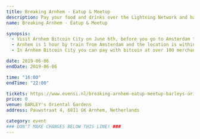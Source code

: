 ```yaml
---
title: Breaking Arnhem - Eatup & Meetup
description: Pay your food and drinks over the Lightning Network and have a chat with other Bitcoin enthusiasts. This meetup is free!
name: Breaking Arnhem - Eatup & Meetup

synopsis:
  - Visit Arnhem Bitcoin City on June 6th, before you go to Amsterdam to the Breaking Bitcoin conference (which is 8-9 June). Pay your food and drinks over the Lightning Network and have a chat with other Bitcoin enthusiasts. This meetup is free!
  - Arnhem is 1 hour by train from Amsterdam and the location is within 10 minutes walk from the train station.
  - In Arnhem Bitcoin City you can pay with bitcoin at over 100 merchants, see our website for more information www.arnhembitcoinstad.nl

date: 2019-06-06
endDate: 2019-06-06

time: "16:00"
endTime: "22:00"

tickets: https://www.evensi.nl/breaking-arnhem-eatup-meetup-barleys-oriental-garden/306839258
price: 0
venue: BARLEY's Oriental Gardens
address: Pauwstraat 4, 6811 GK Arnhem, Netherlands

category: event
### DON'T MAKE CHANGES BELOW THIS LINE! ###
---
```


<!-- ### DON'T MAKE CHANGES BELOW THIS LINE! ### -->

<Event-Content/>
